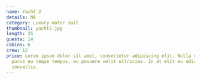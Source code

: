 ```yaml
---
name: Yacht 2
details: NA
category: Luxury motor sail
thumbnail: yacht2.jpg
length: 35
guests: 14
cabins: 6
crew: 12
price: Lorem ipsum dolor sit amet, consectetur adipiscing elit. Nulla vestibulum
  purus eu neque tempus, eu posuere velit ultricies. In at elit eu odio lacinia
  convallis.
---
```

